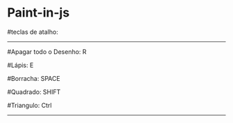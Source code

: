 # Paint-in-js

#teclas de atalho:

----------------------------------------------------

#Apagar todo o Desenho: R

#Lápis: E

#Borracha: SPACE

#Quadrado: SHIFT

#Triangulo: Ctrl

----------------------------------------------------

